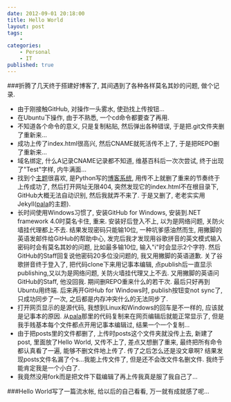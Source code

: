 ```yaml
---
date: 2012-09-01 20:18:00
title: Hello World
layout: post
tags:
    - 
categories:
    - Personal
    - IT
published: true
---
```


###折腾了几天终于搭建好博客了, 其间遇到了各种各样莫名其妙的问题, 做个记录.

* 由于刚接触GitHub, 对操作一头雾水, 使劲找上传按钮...
* 在Ubuntu下操作, 由于不熟悉, 一个cd命令都要查了再用.
* 不知道各个命令的意义, 只是复制粘贴, 然后弹出各种错误, 于是把.git文件夹删了重新来...
* 成功上传了index.html很高兴, 然后CNAME就死活传不上了, 于是把REPO删了重新来...
* 域名绑定, 什么A记录CNAME记录都不知道, 维基百科后一次次尝试, 终于出现了"Test"字样, 内牛满面...
* 找到个[主题](http://whouz.com/)很喜欢, 是Python写的[博客系统](https://github.com/whtsky/catsup), 用传不上就删了重来的节奏终于上传成功了, 然后打开网址无限404, 突然发现它的index.html不在根目录下, GitHub大概无法自动识别, 然后我就弄不来了. 于是又删了, 老老实实用Jekyll([pala](https://github.com/pala/pala.github.com)的主题).
* 长时间使用Windows习惯了, 安装GitHub for Windows, 安装到.NET framework 4.0时莫名卡住, 重来. 安装好后登入不上, 以为是网络问题, 关防火墙挂代理都上不去. 结果发现密码只能输10位, 一种坑爹感油然而生, 用撇脚的英语发邮件给GitHub的帮助中心, 发完后我才发现用谷歌拼音的英文模式输入密码时会有莫名其妙的问题, 比如最多输10位, 输入"i"时会显示2个字符. 然后GitHub的Staff回复说他密码20多位没问题的, 我又用撇脚的英语道歉. 关了谷歌拼音终于登入了, 把代码clone下来用记事本编辑, 点publish后一直显示publishing,又以为是网络问题, 关防火墙挂代理又上不去. 又用撇脚的英语问GitHub的Staff, 他没回我. 期间删REPO重来什么的若干次. 最后只好再到Ubuntu用终端. 后来再开GitHub for Windows时, publish按钮变not sync了, 只成功同步了一次, 之后都是内存冲突什么的无法同步了.
* 打开网页显示的是源代码, 我想到Linux和Windows的回车是不一样的, 应该就是记事本的原因. 从[pala](https://github.com/pala/pala.github.com)那里的代码复制来在网页编辑后就能正常显示了, 但是我手贱基本每个文件都点开用记事本编辑过, 结果一个一个复制...
* 由于把posts里的文件都删了, 上传时posts这个文件夹就没传上去, 新建了post, 里面放了Hello World, 又传不上了, 差点又想删了重来, 最终把所有命令都认真看了一遍, 能够不删文件地上传了. 传了之后怎么还是没文章啊? 结果发现posts文件名漏了个s...我能上传文件了, 但是还不会改文件名删文件. 我终于能肯定我是一个小白了.
* 我竟然没用fork而是把文件下载编辑了再上传我真是服了我自己了...

###Hello World写了一篇流水帐, 给以后的自己看看, 万一就有成就感了呢...